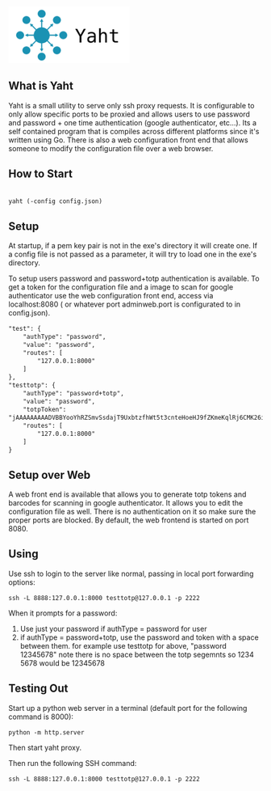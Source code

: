 <img style="width:240px;" src="docs/yaht.png" alt="yaht"/>

## What is Yaht

Yaht is a small utility to serve only ssh proxy requests. It is configurable to only allow specific ports to be proxied and allows users to use password and password + one time authentication (google authenticator, etc...).
Its a self contained program that is compiles across different platforms since it's written using Go. There is also a web configuration front end that allows someone to modify the configuration file over a web browser.

## How to Start

```

yaht (-config config.json)

```

## Setup

At startup, if a pem key pair is not in the exe's directory it will create one. If a config file is not passed as a parameter, it will try to load one in the exe's directory.

To setup users password and password+totp authentication is available. To get a token for the configuration file and a image to scan for google authenticator use the web configuration front end, access via localhost:8080 ( or whatever port adminweb.port is configurated to in config.json).

```
"test": {
	"authType": "password",
	"value": "password",
	"routes": [
		"127.0.0.1:8000"
	]
},
"testtotp": {
	"authType": "password+totp",
	"value": "password",
	"totpToken": "jAAAAAAAAADVBBYooYhRZSmvSsdajT9UxbtzfhWt5t3cnteHoeHJ9fZKmeKqlRj6CMK26iMHQPXVuqm/MTuw/4OUJNZKanJNZZQFz6Ri17YqqVcZ5Ja2Iwi7fVIxPyw41NcuIGS0k9p40BZchR9bzxz9X58G28m7hN0xD+R3/NTHbhyEOyFnVBeNuuQ=",
	"routes": [
		"127.0.0.1:8000"
	]
}
```

## Setup over Web

A web front end is available that allows you to generate totp tokens and barcodes for scanning in google authenticator. It allows you to edit the configuration file as well. There is no authentication on it so make sure the proper ports are blocked. By default, the web frontend is started on port 8080.

## Using

Use ssh to login to the server like normal, passing in local port forwarding options:

```
ssh -L 8888:127.0.0.1:8000 testtotp@127.0.0.1 -p 2222
```

When it prompts for a password:
1. Use just your password if authType = password for user
2. if authType = password+totp, use the password and token with a space between them.
	for example use testtotp for above, "password 12345678"
	note there is no space between the totp segemnts so 1234 5678 would be 12345678

## Testing Out

Start up a python web server in a terminal (default port for the following command is 8000):

```
python -m http.server
```

Then start yaht proxy.

Then run the following SSH command:

```
ssh -L 8888:127.0.0.1:8000 testtotp@127.0.0.1 -p 2222
```
